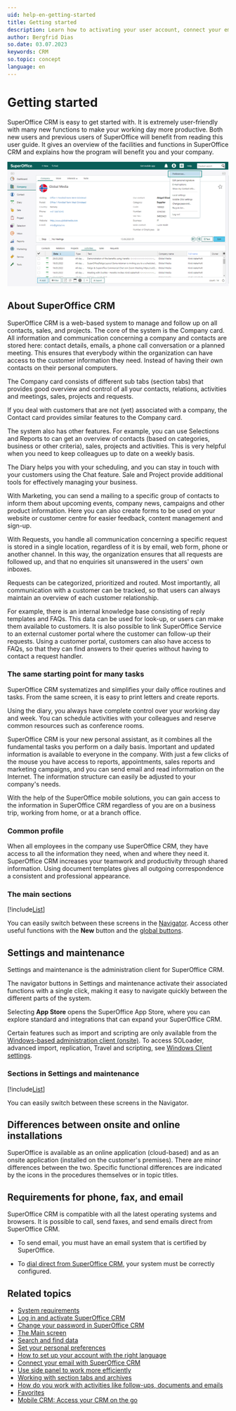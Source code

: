 ```yaml
---
uid: help-en-getting-started
title: Getting started
description: Learn how to activating your user account, connect your email and documents, and set your personal preferences.
author: Bergfrid Dias
so.date: 03.07.2023
keywords: CRM
so.topic: concept
language: en
---
```


# Getting started

SuperOffice CRM is easy to get started with. It is extremely user-friendly with many new functions to make your working day more productive. Both new users and previous users of SuperOffice will benefit from reading this user guide. It gives an overview of the facilities and functions in SuperOffice CRM and explains how the program will benefit you and your company.

![Go to your personal setting and choose the setting you want to change -screenshot][img1]

## About SuperOffice CRM

SuperOffice CRM is a web-based system to manage and follow up on all contacts, sales, and projects. The core of the system is the Company card. All information and communication concerning a company and contacts are stored here: contact details, emails, a phone call conversation or a planned meeting. This ensures that everybody within the organization can have access to the customer information they need. Instead of having their own contacts on their personal computers.

The Company card consists of different sub tabs (section tabs) that provides good overview and control of all your contacts, relations, activities and meetings, sales, projects and requests.

If you deal with customers that are not (yet) associated with a company, the Contact card provides similar features to the Company card.

The system also has other features. For example, you can use Selections and Reports to can get an overview of contacts (based on categories, business or other criteria), sales, projects and activities. This is very helpful when you need to keep colleagues up to date on a weekly basis.

The Diary helps you with your scheduling, and you can stay in touch with your customers using the Chat feature. Sale and Project provide additional tools for effectively managing your business.

With Marketing, you can send a mailing to a specific group of contacts to inform them about upcoming events, company news, campaigns and other product information. Here you can also create forms to be used on your website or customer centre for easier feedback, content management and sign-up.

With Requests, you handle all communication concerning a specific request is stored in a single location, regardless of it is by email, web form, phone or another channel. In this way, the organization ensures that all requests are followed up, and that no enquiries sit unanswered in the users' own inboxes.

Requests can be categorized, prioritized and routed. Most importantly, all communication with a customer can be tracked, so that users can always maintain an overview of each customer relationship.

For example, there is an internal knowledge base consisting of reply templates and FAQs. This data can be used for look-up, or users can make them available to customers. It is also possible to link SuperOffice Service to an external customer portal where the customer can follow-up their requests. Using a customer portal, customers can also have access to FAQs, so that they can find answers to their queries without having to contact a request handler.

### The same starting point for many tasks

SuperOffice CRM systematizes and simplifies your daily office routines and tasks. From the same screen, it is easy to print letters and create reports.

Using the diary, you always have complete control over your working day and week. You can schedule activities with your colleagues and reserve common resources such as conference rooms.

SuperOffice CRM is your new personal assistant, as it combines all the fundamental tasks you perform on a daily basis. Important and updated information is available to everyone in the company. With just a few clicks of the mouse you have access to reports, appointments, sales reports and marketing campaigns, and you can send email and read information on the Internet. The information structure can easily be adjusted to your company's needs.

With the help of the SuperOffice mobile solutions, you can gain access to the information in SuperOffice CRM regardless of you are on a business trip, working from home, or at a branch office.

### Common profile

When all employees in the company use SuperOffice CRM, they have access to all the information they need, when and where they need it. SuperOffice CRM increases your teamwork and productivity through shared information. Using document templates gives all outgoing correspondence a consistent and professional appearance.

### The main sections

[!include[List](includes/list-crm-sections.md)]

You can easily switch between these screens in the [Navigator][1]. Access other useful functions with the **New** button and the [global buttons][3].

## Settings and maintenance

Settings and maintenance is the administration client for SuperOffice CRM.

The navigator buttons in Settings and maintenance activate their associated functions with a single click, making it easy to navigate quickly between the different parts of the system.

Selecting **App Store** opens the SuperOffice App Store, where you can explore standard and integrations that can expand your SuperOffice CRM.

Certain features such as import and scripting are only available from the [Windows-based administration client (onsite)][1]. To access SOLoader, advanced import, replication, Travel and scripting, see [Windows Client settings][20].

### Sections in Settings and maintenance

[!include[List](includes/list-admin-sections.md)]

You can easily switch between these screens in the Navigator.

## Differences between onsite and online installations

SuperOffice is available as an online application (cloud-based) and as an onsite application (installed on the customer's premises). There are minor differences between the two. Specific functional differences are indicated by the icons in the procedures themselves or in topic titles.

## Requirements for phone, fax, and email

SuperOffice CRM is compatible with all the latest operating systems and browsers. It is possible to call, send faxes, and send emails direct from SuperOffice CRM.

* To send email, you must have an email system that is certified by SuperOffice.

* To [dial direct from SuperOffice CRM][16], your system must be correctly configured.

## Related topics

* [System requirements][21]
* [Log in and activate SuperOffice CRM][6]
* [Change your password in SuperOffice CRM][5]
* [The Main screen][2]
* [Search and find data][14]
* [Set your personal preferences][7]
* [How to set up your account with the right language][15]
* [Connect your email with SuperOffice CRM][8]
* [Use side panel to work more efficiently][4]
* [Working with section tabs and archives][12]
* [How do you work with activities like follow-ups, documents and emails][13]
* [Favorites][11]
* [Mobile CRM: Access your CRM on the go][9]

<!-- Referenced links -->
[1]: main-screen/navigator.md
[3]: main-screen/index.md#global-buttons
[2]: main-screen/index.md
[4]: main-screen/side-panel.md
[5]: login.md#forgot-password
[6]: login.md
[7]: preferences.md
[8]: connect-email-and-documents.md
[9]: ../../mobile/superoffice-mobile/learn/index.md

[11]: ../basics/fav.md
[12]: ../section-tabs/index.md
[13]: ../activity/index.md
[14]: ../../search-options/learn/index.md
[15]: ../../globalization-and-localization/learn/change-language.md
[16]: ../../diary/learn/phone-call/preferences.md
[20]: ../../onsite/win-client/learn/index.md
[21]: ../../onsite/requirements/index.md

<!-- Referenced images -->
[img1]: media/getstarted-personalsettings.png
